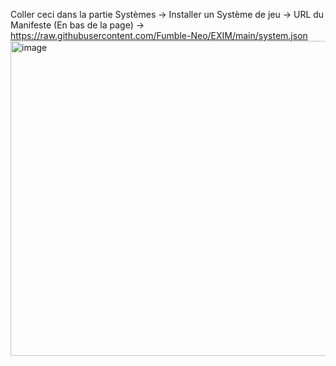 Coller ceci dans la partie Systèmes -> Installer un Système de jeu -> URL du Manifeste (En bas de la page) -> https://raw.githubusercontent.com/Fumble-Neo/EXIM/main/system.json
<img width="626" height="504" alt="image" src="https://github.com/user-attachments/assets/638c38bc-7fd8-49da-aac0-b97d4c3f7424" />
